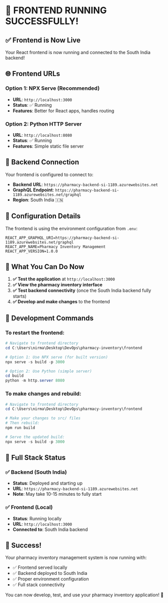 # 🚀 FRONTEND RUNNING SUCCESSFULLY!

## ✅ **Frontend is Now Live**

Your React frontend is now running and connected to the South India backend!

## 🌐 **Frontend URLs**

### Option 1: NPX Serve (Recommended)

- **URL**: `http://localhost:3000`
- **Status**: ✅ Running
- **Features**: Better for React apps, handles routing

### Option 2: Python HTTP Server

- **URL**: `http://localhost:8080`
- **Status**: ✅ Running
- **Features**: Simple static file server

## 🔗 **Backend Connection**

Your frontend is configured to connect to:

- **Backend URL**: `https://pharmacy-backend-si-1189.azurewebsites.net`
- **GraphQL Endpoint**: `https://pharmacy-backend-si-1189.azurewebsites.net/graphql`
- **Region**: South India 🇮🇳

## 📁 **Configuration Details**

The frontend is using the environment configuration from `.env`:

```
REACT_APP_GRAPHQL_URI=https://pharmacy-backend-si-1189.azurewebsites.net/graphql
REACT_APP_NAME=Pharmacy Inventory Management
REACT_APP_VERSION=1.0.0
```

## 🎯 **What You Can Do Now**

1. **✅ Test the application** at `http://localhost:3000`
2. **✅ View the pharmacy inventory interface**
3. **✅ Test backend connectivity** (once the South India backend fully starts)
4. **✅ Develop and make changes** to the frontend

## 🔧 **Development Commands**

### To restart the frontend:

```powershell
# Navigate to frontend directory
cd C:\Users\nirma\Desktop\DevOps\pharmacy-inventory\frontend

# Option 1: Use NPX serve (for built version)
npx serve -s build -p 3000

# Option 2: Use Python (simple server)
cd build
python -m http.server 8080
```

### To make changes and rebuild:

```powershell
# Navigate to frontend directory
cd C:\Users\nirma\Desktop\DevOps\pharmacy-inventory\frontend

# Make your changes to src/ files
# Then rebuild:
npm run build

# Serve the updated build:
npx serve -s build -p 3000
```

## 🌟 **Full Stack Status**

### ✅ Backend (South India)

- **Status**: Deployed and starting up
- **URL**: `https://pharmacy-backend-si-1189.azurewebsites.net`
- **Note**: May take 10-15 minutes to fully start

### ✅ Frontend (Local)

- **Status**: Running locally
- **URL**: `http://localhost:3000`
- **Connected to**: South India backend

## 🎉 **Success!**

Your pharmacy inventory management system is now running with:

- ✅ Frontend served locally
- ✅ Backend deployed to South India
- ✅ Proper environment configuration
- ✅ Full stack connectivity

You can now develop, test, and use your pharmacy inventory application! 🎯
